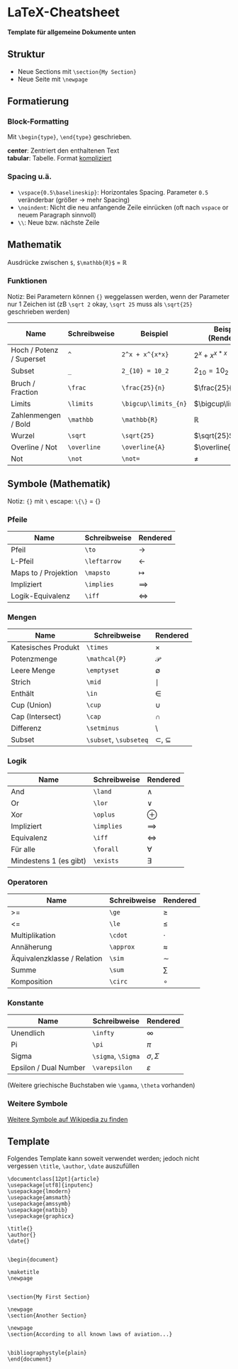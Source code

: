 # LaTeX-Cheatsheet
**Template für allgemeine Dokumente unten**


## Struktur
- Neue Sections mit `\section{My Section}`
- Neue Seite mit `\newpage`


## Formatierung
### Block-Formatting
Mit `\begin{type}`, `\end{type}` geschrieben.

**center**: Zentriert den enthaltenen Text  
**tabular**: Tabelle. Format [kompliziert](https://www.overleaf.com/learn/latex/Tables)

### Spacing u.ä.
- `\vspace{0.5\baselineskip}`: Horizontales Spacing. Parameter `0.5` veränderbar (größer -> mehr Spacing)
- `\noindent`: Nicht die neu anfangende Zeile einrücken (oft nach `vspace` or neuem Paragraph sinnvoll)
- `\\`: Neue bzw. nächste Zeile


## Mathematik
Ausdrücke zwischen `$`, `$\mathbb{R}$` = $\mathbb{R}$

### Funktionen
Notiz: Bei Parametern können `{}` weggelassen werden, wenn der Parameter nur 1 Zeichen ist (zB `\sqrt 2` okay, `\sqrt 25` muss als `\sqrt{25}` geschrieben werden)

Name | Schreibweise | Beispiel | Beispiel (Rendered)
-|-|-|-
Hoch / Potenz / Superset | `^` | `2^x + x^{x*x}` | $2^x + x^{x*x}$
Subset | `_` | `2_{10} = 10_2` | $2_{10} = 10_2$
Bruch / Fraction | `\frac` | `\frac{25}{n}` | $\frac{25}{n}$
Limits | `\limits` | `\bigcup\limits_{n}` | $\bigcup\limits_{n}$
Zahlenmengen / Bold | `\mathbb` | `\mathbb{R}` | $\mathbb{R}$
Wurzel | `\sqrt` | `\sqrt{25}` | $\sqrt{25}$
Overline / Not | `\overline` | `\overline{A}` | $\overline{A}$
Not | `\not` | `\not=` | $\not=$


## Symbole (Mathematik)
Notiz: `{}` mit `\` escape: `\{\}` = $\{\}$

### Pfeile
Name | Schreibweise | Rendered
-|-|-
Pfeil | `\to` | $\to$
L-Pfeil | `\leftarrow` | $\leftarrow$
Maps to / Projektion | `\mapsto` | $\mapsto$
Impliziert | `\implies` | $\implies$
Logik-Equivalenz | `\iff` | $\iff$

### Mengen
Name | Schreibweise | Rendered
-|-|-
Katesisches Produkt | `\times` | $\times$
Potenzmenge | `\mathcal{P}` | $\mathcal{P}$
Leere Menge | `\emptyset` | $\emptyset$
Strich | `\mid` | $\mid$
Enthält | `\in` | $\in$
Cup (Union) | `\cup` | $\cup$
Cap (Intersect) | `\cap` | $\cap$
Differenz | `\setminus` | $\setminus$
Subset | `\subset`, `\subseteq` | $\subset$, $\subseteq$

### Logik
Name | Schreibweise | Rendered
-|-|-
And | `\land` | $\land$
Or | `\lor` | $\lor$
Xor | `\oplus` | $\oplus$
Impliziert | `\implies` | $\implies$
Equivalenz | `\iff` | $\iff$
Für alle | `\forall` | $\forall$
Mindestens 1 (es gibt) | `\exists` | $\exists$

### Operatoren
Name | Schreibweise | Rendered
-|-|-
\>= | `\ge` | $\ge$
<= | `\le` | $\le$
Multiplikation | `\cdot` | $\cdot$
Annäherung | `\approx` | $\approx$
Äquivalenzklasse / Relation | `\sim` | $\sim$
Summe | `\sum` | $\sum$
Komposition | `\circ` | $\circ$

### Konstante
Name | Schreibweise | Rendered
-|-|-
Unendlich | `\infty` | $\infty$
Pi | `\pi` | $\pi$
Sigma | `\sigma`, `\Sigma` | $\sigma, \Sigma$
Epsilon / Dual Number | `\varepsilon` | $\varepsilon$

(Weitere griechische Buchstaben wie `\gamma`, `\theta` vorhanden)

### Weitere Symbole
[Weitere Symbole auf Wikipedia zu finden](https://en.wikipedia.org/wiki/List_of_mathematical_symbols_by_subject)


## Template
Folgendes Template kann soweit verwendet werden; jedoch nicht vergessen `\title`, `\author`, `\date` auszufüllen
```
\documentclass[12pt]{article}
\usepackage[utf8]{inputenc}
\usepackage{lmodern}
\usepackage{amsmath}
\usepackage{amssymb}
\usepackage{natbib}
\usepackage{graphicx}

\title{}
\author{}
\date{}


\begin{document}

\maketitle
\newpage


\section{My First Section}

\newpage
\section{Another Section}

\newpage
\section{According to all known laws of aviation...}


\bibliographystyle{plain}
\end{document}
```